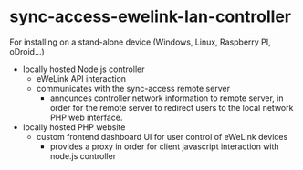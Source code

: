 # sync-access-ewelink-lan-controller

For installing on a stand-alone device (Windows, Linux, Raspberry PI, oDroid...)
- locally hosted Node.js controller 
  - eWeLink API interaction
  - communicates with the sync-access remote server 
     - announces controller network information to remote server, in order for the remote server to redirect users to the local network PHP web interface.
- locally hosted PHP website
  - custom frontend dashboard UI for user control of eWeLink devices
     - provides a proxy in order for client javascript interaction with node.js controller

